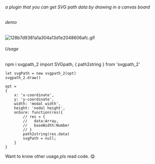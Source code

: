 ###### a plugin that you can get SVG path data by drawing in a canvas board

###### demo
![128b7d9381a1a304a13d1e2048606afc.gif](evernotecid://9E0B9CFC-466D-443A-88DE-C8CA954FD7BB/wwwevernotecom/197691036/ENResource/p19)

###### Usage
npm i svgpath_2
import SVGpath, { path2string } from 'svgpath_2'
```
let svgPath = new svgpath_2(opt)
svgpath_2.draw()
```
```
opt =
{
    x: 'x-coordinate',    
    y: 'y-coordinate',
    width: 'modal width',
    height: 'nodal height',
    onSure: function(res){
        // res = {
        //   data:Array,
        //   baseWidth:Number
        // }
        path2string(res.data)
        svgPath = null;
    }
}
```
Want to know other usage,pls read code. 
:yum:
